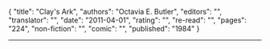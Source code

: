 {
"title": "Clay's Ark",
"authors": "Octavia E. Butler",
"editors": "",
"translator": "",
"date": "2011-04-01",
"rating": "",
"re-read": "",
"pages": "224",
"non-fiction": "",
"comic": "",
"published": "1984"
}

---
